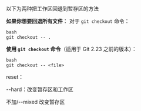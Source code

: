 以下为两种把工作区回退到暂存区的方法

**如果你想要回退所有文件**： 对于 `git checkout` 命令：

```
bash
git checkout -- .
```

**使用 `git checkout` 命令**（适用于 Git 2.23 之前的版本）：

```
bash
git checkout -- <file>
```

reset：

--hard：改变暂存区和工作区

不加/--mixed 改变暂存区

